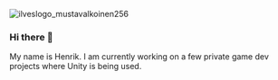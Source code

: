 
![ilveslogo_mustavalkoinen256](https://github.com/hpalo/hpalo/assets/76248707/4ffbc7f6-6f10-4d14-be9a-c7e96e640fed)

### Hi there 👋

My name is Henrik. I am currently working on a few private game dev projects where Unity is being used.
<!--

**hpalo/hpalo** is a ✨ _special_ ✨ repository because its `README.md` (this file) appears on your GitHub profile.

Here are some ideas to get you started:

- 🔭 I’m currently working on ...
- 🌱 I’m currently learning ...
- 👯 I’m looking to collaborate on ...
- 🤔 I’m looking for help with ...
- 💬 Ask me about ...
- 📫 How to reach me: ...
- 😄 Pronouns: ...
- ⚡ Fun fact: ...
-->
